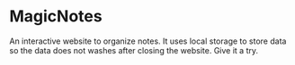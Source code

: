 # MagicNotes
An interactive website to organize notes.
It uses local storage to store data so the data does not washes after closing the website.
Give it a try.
